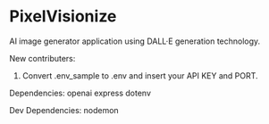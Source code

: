 # PixelVisionize
AI image generator application using DALL·E generation technology.

New contributers:
1. Convert .env_sample to .env and insert your API KEY and PORT.

Dependencies:
openai
express
dotenv

Dev Dependencies:
nodemon

